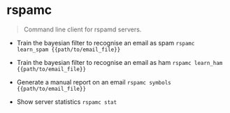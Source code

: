 # rspamc
> Command line client for rspamd servers.

- Train the bayesian filter to recognise an email as spam
`rspamc learn_spam {{path/to/email_file}}`

- Train the bayesian filter to recognise an email as ham
`rspamc learn_ham {{path/to/email_file}}`

- Generate a manual report on an email
`rspamc symbols {{path/to/email_file}}`

- Show server statistics
`rspamc stat`
